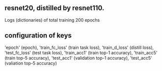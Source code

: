 ## resnet20, distilled by resnet110.

Logs (dictionaries) of total training 200 epochs

## configuration of keys

'epoch' (epoch), 'train_fc_loss' (train task loss), 'train_d_loss' (distill loss), 'test_fc_loss' (test task loss), 'train_acc1' (train top-1 accuracy), 'train_acc5' (train top-5 accuracy), 'test_acc1' (validation top-1 accuracy), 'test_acc5' (valiation top-5 accuracy)

